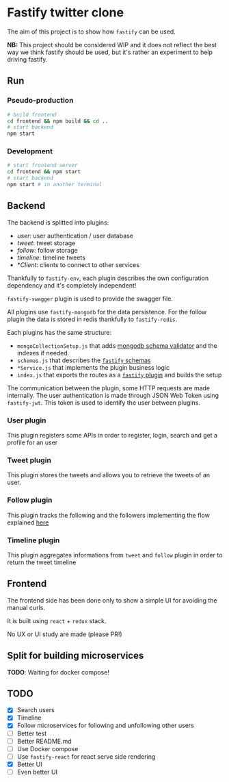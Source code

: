 # Fastify twitter clone

The aim of this project is to show how `fastify` can be used.

**NB:** This project should be considered WIP and it does not reflect the best way we think fastify should be used, but it's rather an experiment to help driving fastify.

## Run

### Pseudo-production
```bash
# build frontend
cd frontend && npm build && cd ..
# start backend
npm start
```

### Development
```bash
# start frontend server
cd frontend && npm start
# start backend
npm start # in another terminal
```

## Backend

The backend is splitted into plugins:
- *user*: user authentication / user database
- *tweet*: tweet storage
- *follow*: follow storage
- *timeline*: timeline tweets
- **Client*: clients to connect to other services

Thankfully to `fastify-env`, each plugin describes the own configuration dependency and it's completely independent!

`fastify-swagger` plugin is used to provide the swagger file.

All plugins use `fastify-mongodb` for the data persistence.
For the follow plugin the data is stored in redis thankfully to `fastify-redis`.

Each plugins has the same structure:
- `mongoCollectionSetup.js` that adds [mongodb schema validator](https://docs.mongodb.com/manual/core/document-validation/) and the indexes if needed.
- `schemas.js` that describes the [`fastify` schemas](https://github.com/fastify/fastify/blob/master/docs/Validation-And-Serialize.md)
- `*Service.js` that implements the plugin business logic
- `index.js` that exports the routes as a [`fastify` plugin](https://github.com/fastify/fastify/blob/master/docs/Plugins.md) and builds the setup

The communication between the plugin, some HTTP requests are made internally.
The user authentication is made through JSON Web Token using `fastify-jwt`.
This token is used to identify the user between plugins.

### User plugin

This plugin registers some APIs in order to register, login, search and get a profile for an user

### Tweet plugin

This plugin stores the tweets and allows you to retrieve the tweets of an user.

### Follow plugin

This plugin tracks the following and the followers implementing the flow explained [here](https://redis.io/topics/twitter-clone)

### Timeline plugin

This plugin aggregates informations from `tweet` and `follow` plugin in order to return the tweet timeline

## Frontend

The frontend side has been done only to show a simple UI for avoiding the manual curls.

It is built using `react` + `redux` stack.

No UX or UI study are made (please PR!)


## Split for building microservices

**TODO**: Waiting for docker compose!

## TODO

- [x] Search users
- [x] Timeline
- [x] Follow microservices for following and unfollowing other users
- [ ] Better test
- [ ] Better README.md
- [ ] Use Docker compose
- [ ] Use `fastify-react` for react serve side rendering
- [x] Better UI
- [ ] Even better UI
